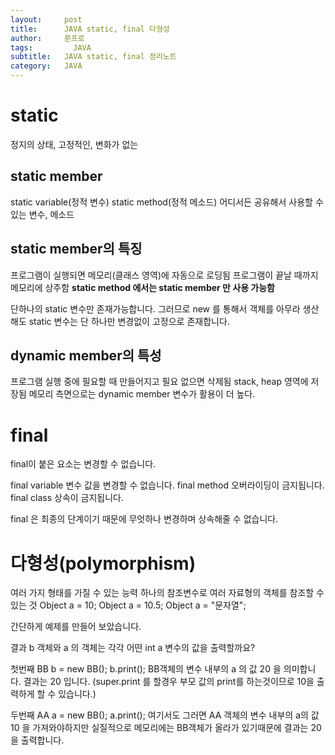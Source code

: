 ```yaml
---
layout:     post
title:      JAVA static, final 다형성
author:     쭌프로
tags: 		  JAVA
subtitle:   JAVA static, final 정리노트
category:   JAVA
---
```

<!-- Start Writing Below in Markdown -->

# static 

정지의 상태, 고정적인, 변화가 없는

## static member

static variable(정적 변수)
static method(정적 메소드)
어디서든 공유해서 사용할 수 있는 변수, 메소드

## static member의 특징

프로그램이 실행되면 메모리(클래스 영역)에 자동으로 로딩됨
프로그램이 끝날 때까지 메모리에 상주함
<b>static method 에서는 static member 만 사용 가능함</b>
<script src="https://gist.github.com/alalstjr/847f5a20446721d391503e6c5b1049ee.js"></script>

단하나의 static 변수만 존재가능합니다.
그러므로 new 를 통해서 객체를 아무라 생산해도 
static 변수는 단 하나만 변경없이 고정으로 존재합니다.

## dynamic member의 특성

프로그램 실행 중에 필요할 때 만들어지고 필요 없으면 삭제됨
stack, heap 영역에 저장됨
메모리 측면으로는 dynamic member 변수가 활용이 더 높다.

# final 

final이 붙은 요소는 변경할 수 없습니다.

final variable 변수 값을 변경할 수 없습니다.
final method  오버라이딩이 금지됩니다.
final class 상속이 금지됩니다.

final 은 최종의 단계이기 때문에 무엇하나 변경하며 상속해줄 수 없습니다.

# 다형성(polymorphism)

여러 가지 형태를 가질 수 있는 능력
하나의 참조변수로 여러 자료형의 객체를 참조할 수 있는 것
Object a = 10;
Object a = 10.5;
Object a = "문자열";

간단하게 예제를 만들어 보았습니다.

<script src="https://gist.github.com/alalstjr/f050cbff7925d8e39933009fae19297e.js"></script>

결과 b 객체와 a 의 객체는 각각 어떤 int a 변수의 값을 출력할까요?

첫번째
BB b = new BB();
b.print();
BB객체의 변수 내부의 a 의 값 20 을 의미합니다.
결과는 20 입니다. 
(super.print 를 할경우 부모 값의 print를 하는것이므로 10을 출력하게 할 수 있습니다.)

두번째
AA a = new BB();
a.print();
여기서도 그러면 AA 객체의 변수 내부의 a의 값 10 을 가져와야하지만
실질적으로 메모리에는 BB객체가 올라가 있기때문에 
결과는 20을 출력합니다.

